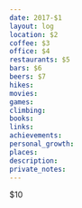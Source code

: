 ```yaml
---
date: 2017-$1
layout: log
location: $2
coffee: $3
office: $4
restaurants: $5
bars: $6
beers: $7
hikes:
movies:
games:
climbing:
books:
links:
achievements:
personal_growth:
places:
description:
private_notes:
---
```


$10